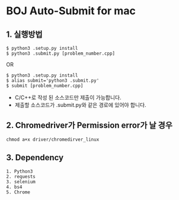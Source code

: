 BOJ Auto-Submit for mac
=====================

## 1. 실행방법

```
$ python3 .setup.py install
$ python3 .submit.py [problem_number.cpp]
```	
OR
```
$ python3 .setup.py install
$ alias submit='python3 .submit.py'
$ submit [problem_number.cpp]
```

* C/C++로 작성 된 소스코드만 제출이 가능합니다.
* 제출할 소스코드가 .submit.py와 같은 경로에 있어야 합니다.

## 2. Chromedriver가 Permission error가 날 경우

```
chmod a+x driver/chromedirver_linux
```

## 3. Dependency
	1. Python3
	2. requests
	3. selenium
	4. bs4
	5. Chrome
